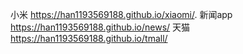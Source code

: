 小米 https://han1193569188.github.io/xiaomi/.
新闻app https://han1193569188.github.io/news/
天猫  https://han1193569188.github.io/tmall/

